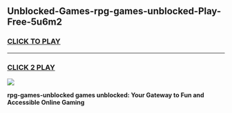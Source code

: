
## Unblocked-Games-rpg-games-unblocked-Play-Free-5u6m2
<h3>
<a href="https://premium76.site?title=rpg-games-unblocked&ref=18A1">CLICK TO PLAY</a></h3>
<hr>

<h3>
<a href="https://premium76.site?title=rpg-games-unblocked&ref=18A1">CLICK 2 PLAY</a>
  
</h3>

<a href="https://premium76.site?title=rpg-games-unblocked&ref=18A1"><img src="https://clearcache.store/games.png"></a>


**rpg-games-unblocked games unblocked: Your Gateway to Fun and Accessible Online Gaming**
